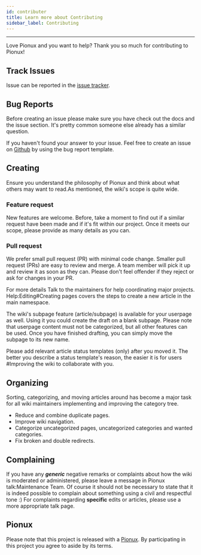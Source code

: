```yaml
---
id: contributer
title: Learn more about Contributing
sidebar_label: Contributing
---
```

---
Love Pionux and you want to help? Thank you so much for contributing to Pionux!

## Track Issues

Issue can be reported in the [issue tracker]().

## Bug Reports

Before creating an issue please make sure you have check out the docs and the issue section. It's pretty common someone else already has a similar question.

If you haven't found your answer to your issue. Feel free to create an issue on [Github]() by using the bug report template.

## Creating 

Ensure you understand the philosophy of Pionux and think about what others may want to read.As mentioned, the wiki's scope is quite wide.
### Feature request
New features are welcome. Before, take a moment to find out if a similar request have been made and if it's fit within our project. Once it meets our scope, please provide as many details as you can.
### Pull request
We prefer small pull request (PR) with minimal code change. Smaller pull request (PRs) are easy to review and merge. A team member will pick it up and review it as soon as they can. Please don't feel offender if they reject or ask for changes in your PR. 

For more details Talk to the maintainers for help coordinating major projects.
Help:Editing#Creating pages covers the steps to create a new article in the main namespace.

The wiki's subpage feature (article/subpage) is available for your userpage as well. Using it you could create the draft on a blank subpage. Please note that userpage content must not be categorized, but all other features can be used. Once you have finished drafting, you can simply move the subpage to its new name.

Please add relevant article status templates (only) after you moved it. The better you describe a status template's reason, the easier it is for users #Improving the wiki to collaborate with you.

## Organizing

Sorting, categorizing, and moving articles around has become a major task for all wiki maintainers implementing and improving the category tree.

- Reduce and combine duplicate pages.
- Improve wiki navigation.
- Categorize uncategorized pages, uncategorized categories and wanted categories.
- Fix broken and double redirects. 


## Complaining
If you have any ***generic*** negative remarks or complaints about how the wiki is moderated or administered, please leave a message in Pionux talk:Maintenance Team. Of course it should not be necessary to state that it is indeed possible to complain about something using a civil and respectful tone :) For complaints regarding **specific** edits or articles, please use a more appropriate talk page.

## Pionux

Please note that this project is released with a [Pionux](). By participating in this project you agree to aside by its terms.